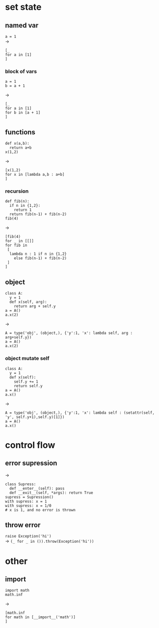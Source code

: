 # set state
## named var
`a = 1`  
->
```
[_
for a in [1]
]
```

### block of vars
```
a = 1
b = a + 1
```
->
```
[_
for a in [1]
for b in [a + 1]
]
```

## functions
```
def x(a,b):
  return a+b
x(1,2)
```
->
```
[x(1,2)
for x in [lambda a,b : a+b]
]
```

### recursion
```
def fib(n):
  if n in {1,2}:
    return 1
  return fib(n-1) + fib(n-2)
fib(4)
```
->
```
[fib(4)
for _ in [[]]
for fib in
 [
  lambda n : 1 if n in {1,2}
    else fib(n-1) + fib(n-2)
 ]
]
```

## object
```
class A:
  y = 1
  def x(self, arg):
    return arg + self.y
a = A()
a.x(2)
```
->
```
A = type('obj', (object,), {'y':1, 'x': lambda self, arg : arg+self.y})
a = A()
a.x(2)
```

### object mutate self
```
class A:
  y = 1
  def x(self):
    self.y += 1
    return self.y
a = A()
a.x()
```
->
```
A = type('obj', (object,), {'y':1, 'x': lambda self : (setattr(self, 'y', self.y+1),self.y)[1]})
a = A()
a.x()
```

# control flow
## error supression
->
```
class Supress:
  def __enter__(self): pass
  def __exit__(self, *args): return True
supress = Supression()
with supress: x = 1
with supress: x = 1/0
# x is 1, and no error is thrown
```

## throw error
`raise Exception('hi')`  
->
`(_ for _ in ()).throw(Exception('hi'))`  

# other
## import
```
import math
math.inf
```
->
```
[math.inf
for math in [__import__('math')]
]
```
